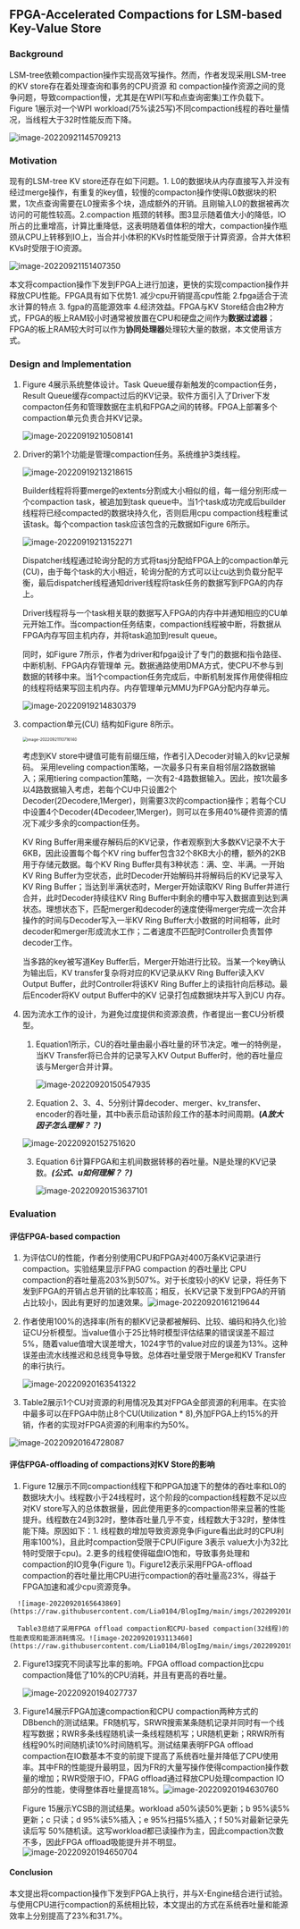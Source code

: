 ## FPGA-Accelerated Compactions for LSM-based Key-Value Store 

### Background

LSM-tree依赖compaction操作实现高效写操作。然而，作者发现采用LSM-tree的KV store存在着处理查询和事务的CPU资源 和 compaction操作资源之间的竞争问题，导致compaction慢，尤其是在WPI(写和点查询密集)工作负载下。Figure 1展示对一个WPI workload(75%读25写)不同compaction线程的吞吐量情况，当线程大于32时性能反而下降。

![image-20220921145709213](https://raw.githubusercontent.com/Lia0104/BlogImg/main/imgs/202209211457247.png)

### Motivation

现有的LSM-tree KV store还存在如下问题。1. L0的数据块从内存直接写入并没有经过merge操作，有重复的key值，较慢的compacton操作使得L0数据块的积累，1次点查询需要在L0搜索多个块，造成额外的开销。且刚输入L0的数据被再次访问的可能性较高。2.compaction 瓶颈的转移。图3显示随着值大小的降低，IO所占的比重增高，计算比重降低，这表明随着值体积的增大，compaction操作瓶颈从CPU上转移到IO上，当合并小体积的KVs时性能受限于计算资源，合并大体积KVs时受限于IO资源。

![image-20220921151407350](https://raw.githubusercontent.com/Lia0104/BlogImg/main/imgs/202209211514396.png)

本文将compaction操作下发到FPGA上进行加速，更快的实现compaction操作并释放CPU性能。FPGA具有如下优势1. 减少cpu开销提高cpu性能 2.fpga适合于流水计算的特点 3. fgpa的高能源效率 4.经济效益。FPGA与KV Store结合由2种方式，FPGA的板上RAM较小时通常被放置在CPU和硬盘之间作为**数据过滤器**；FPGA的板上RAM较大时可以作为**协同处理器**处理较大量的数据，本文使用该方式。



### Design and Implementation

1. Figure 4展示系统整体设计。Task Queue缓存新触发的compaction任务，Result Queue缓存compact过后的KV记录。软件方面引入了Driver下发compacton任务和管理数据在主机和FPGA之间的转移。FPGA上部署多个compaction单元负责合并KV记录。

   ![image-20220919210508141](https://raw.githubusercontent.com/Lia0104/BlogImg/main/imgs/202209192105188.png)

2. Driver的第1个功能是管理compaction任务。系统维护3类线程。

   ![image-20220919213218615](https://raw.githubusercontent.com/Lia0104/BlogImg/main/imgs/202209192132646.png)

   Builder线程将将要merge的extents分割成大小相似的组，每一组分别形成一个compaction task，被追加到task queue中。当1个task成功完成后builder线程将已经compacted的数据块持久化，否则启用cpu compaction线程重试该task。每个compaction task应该包含的元数据如Figure 6所示。

   ![image-20220919213152271](https://raw.githubusercontent.com/Lia0104/BlogImg/main/imgs/202209192131309.png)

   Dispatcher线程通过轮询分配的方式将tasj分配给FPGA上的compaction单元(CU)，由于每个task的大小相近，轮询分配的方式可以让cu达到负载分配平衡，最后dispatcher线程通知driver线程将task任务的数据写到FPGA的内存上。

   Driver线程将与一个task相关联的数据写入FPGA的内存中并通知相应的CU单元开始工作。当compaction任务结束，compaction线程被中断，将数据从FPGA内存写回主机内存，并将task追加到result queue。

   同时，如Figure 7所示，作者为driver和fpga设计了专门的数据和指令路径、中断机制、FPGA内存管理单 元。数据通路使用DMA方式，使CPU不参与到数据的转移中来。当1个compaction任务完成后，中断机制发挥作用使得相应的线程将结果写回主机内存。内存管理单元MMU为FPGA分配内存单元。

   ![image-20220919214830379](https://raw.githubusercontent.com/Lia0104/BlogImg/main/imgs/202209192148425.png)

3. compaction单元(CU) 结构如Figure 8所示。

   <img src="https://raw.githubusercontent.com/Lia0104/BlogImg/main/imgs/202209211107272.png" alt="image-20220921110716140" style="zoom:50%;" />

   考虑到KV store中键值可能有前缀压缩，作者引入Decoder对输入的kv记录解码。 采用leveling compaction策略，一次最多只有来自相邻层2路数据输入；采用tiering compaction策略，一次有2-4路数据输入。因此，按1次最多以4路数据输入考虑，若每个CU中只设置2个Decoder(2Decodere,1Merger)，则需要3次的compaction操作；若每个CU中设置4个Decoder(4Decodeer,1Merger)，则可以在多用40%硬件资源的情况下减少多余的compaction任务。

   KV Ring Buffer用来缓存解码后的KV记录，作者观察到大多数KV记录不大于6KB，因此设置每个每个KV ring buffer包含32个8KB大小的槽，额外的2KB用于存储元数据。每个KV Ring Buffer具有3种状态：满、空、半满。一开始KV Ring Buffer为空状态，此时Decoder开始解码并将解码后的KV记录写入KV Ring Buffer；当达到半满状态时，Merger开始读取KV Ring Buffer并进行合并，此时Decoder持续往KV Ring Buffer中剩余的槽中写入数据直到达到满状态。理想状态下，匹配merger和decoder的速度使得merger完成一次合并操作的时间与Decoder写入一半KV Ring Buffer大小数据的时间相等，此时decoder和merger形成流水工作；二者速度不匹配时Controller负责暂停decoder工作。

   当多路的key被写道Key Buffer后，Merger开始进行比较。当某一个key确认为输出后，KV transfer复杂将对应的KV记录从KV Ring Buffer读入KV Output Buffer，此时Controller将该KV Ring Buffer上的读指针向后移动。最后Encoder将KV output Buffer中的KV 记录打包成数据块并写入到CU 内存。

4. 因为流水工作的设计，为避免过度提供和资源浪费，作者提出一套CU分析模型。

   1.  Equation1所示，CU的吞吐量由最小吞吐量的环节决定。唯一的特例是，当KV Transfer将已合并的记录写入KV Output Buffer时，他的吞吐量应该与Merger合并计算。

       ![image-20220920150547935](https://raw.githubusercontent.com/Lia0104/BlogImg/main/imgs/202209201505039.png)

   2.  Equation 2、3、4、5分别计算decoder、merger、kv_transfer、encoder的吞吐量，其中b表示启动该阶段工作的基本时间周期。**(*A放大因子怎么理解？？)***

      ![image-20220920152751620](https://raw.githubusercontent.com/Lia0104/BlogImg/main/imgs/202209201527659.png)

   3. Equation 6计算FPGA和主机间数据转移的吞吐量。N是处理的KV记录数。***(公式、u如何理解？？)***

      ![image-20220920153637101](https://raw.githubusercontent.com/Lia0104/BlogImg/main/imgs/202209201536130.png)



### Evaluation

#### 评估FPGA-based compaction

1. 为评估CU的性能，作者分别使用CPU和FPGA对400万条KV记录进行compaction。实验结果显示FPAG compaction 的吞吐量比 CPU compaction的吞吐量高203%到507%。对于长度较小的KV 记录，将任务下发到FPGA的开销占总开销的比率较高；相反，长KV记录下发到FPGA的开销占比较小，因此有更好的加速效果。![image-20220920161219644](https://raw.githubusercontent.com/Lia0104/BlogImg/main/imgs/202209201612686.png)

2. 作者使用100%的选择率(所有的额KV记录都被解码、比较、编码和持久化)验证CU分析模型。当value值小于25比特时模型评估结果的错误误差不超过5%，随着value值增大误差增大，1024字节的value对应的误差为13%。这种误差由流水线推迟和总线竞争导致。总体吞吐量受限于Merge和KV Transfer的串行执行。

   ![image-20220920163541322](https://raw.githubusercontent.com/Lia0104/BlogImg/main/imgs/202209201635369.png)

3.  Table2展示1个CU对资源的利用情况及其对FPGA全部资源的利用率。在实验中最多可以在FPGA中防止8个CU(Utilization * 8),外加FPGA上约15%的开销，作者的实现对FPGA资源的利用率约为50%。

   ![image-20220920164728087](https://raw.githubusercontent.com/Lia0104/BlogImg/main/imgs/202209201647125.png)

   #### 评估FPGA-offloading of compactions对KV Store的影响

   1.  Figure 12展示不同compaction线程下和PPGA加速下的整体的吞吐率和L0的数据块大小。线程数小于24线程时，这个阶段的compaction线程数不足以应对KV store写入的总体数据量，因此使用更多的compaction带来显著的性能提升。线程数在24到32时，整体吞吐量几乎不变，线程数大于32时，整体性能下降。原因如下：1. 线程数的增加导致资源竞争(Figure看出此时的CPU利用率100%)，且此时compaction受限于CPU(Figure 3表示 value大小为32比特时受限于cpu)。2.更多的线程使得磁盘IO饱和，导致事务处理和compaction的IO竞争(Figure 1)。Figure12表示采用FPGA-offload compaction的吞吐量比用CPU进行compaction的吞吐量高23%，得益于FPGA加速和减少cpu资源竞争。

      ![image-20220920165643869](https://raw.githubusercontent.com/Lia0104/BlogImg/main/imgs/202209201656905.png)

      Table3总结了采用FPGA offload compaction和CPU-based compaction(32线程)的性能表现和能源消耗情况。![image-20220920193113460](https://raw.githubusercontent.com/Lia0104/BlogImg/main/imgs/202209201931501.png)

   2. Figure13探究不同读写比率的影响。FPGA offload compaction比cpu compaction降低了10%的CPU消耗，并且有更高的吞吐量。

      ![image-20220920194027737](https://raw.githubusercontent.com/Lia0104/BlogImg/main/imgs/202209201940794.png) 

   3. Figure14展示FPGA加速compaction和CPU compaction两种方式的DBbench的测试结果。FR随机写，SRWR搜索某条随机记录并同时有一个线程写数据；RWR多条线程随机读一条线程随机写；UR随机更新；RRWR所有线程90%时间随机读10%时间随机写。测试结果表明FPGA offload compaction在IO数基本不变的前提下提高了系统吞吐量并降低了CPU使用率。其中FR的性能提升最明显，因为FR的大量写操作使得compaction操作数量的增加；RWR受限于IO，FPAG offload通过释放CPU处理compaction IO部分的性能，使得整体吞吐量提高18%。![image-20220920194630760](https://raw.githubusercontent.com/Lia0104/BlogImg/main/imgs/202209201946809.png)

      Figure 15展示YCSB的测试结果。workload a50%读50%更新；b 95%读5%更新；c 只读；d 95%读5%插入；e 95%扫描5%插入；f 50%对最新记录先读后写 50%随机读。这写workload都已读操作为主，因此compaction次数不多，因此FPGA offload吸能提升并不明显。![image-20220920194650704](https://raw.githubusercontent.com/Lia0104/BlogImg/main/imgs/202209201946757.png)

#### Conclusion

本文提出将compaction操作下发到FPGA上执行，并与X-Engine结合进行试验。与使用CPU进行compaction的系统相比较，本文提出的方式在系统吞吐量和能源效率上分别提高了23%和31.7%。